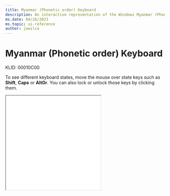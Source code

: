 ```yaml
---
title: Myanmar (Phonetic order) Keyboard
description: An interactive representation of the Windows Myanmar (Phonetic order) keyboard. To see different keyboard states, click or move the mouse over the state keys.
ms.date: 04/26/2021
ms.topic: ui-reference
author: jowilco
---
```


# Myanmar (Phonetic order) Keyboard

KLID: 00010C00

To see different keyboard states, move the mouse over state keys such as **Shift**, **Caps** or **AltGr**. You can also lock or unlock those keys by clicking them.

<iframe src="kbdmyan_1.html" height="300"></iframe>
